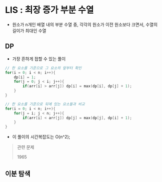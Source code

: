 <h1>LIS : 최장 증가 부분 수열</h1>

- 원소가 n개인 배열 내의 부분 수열 중, 각각의 원소가 이전 원소보다 크면서, 수열의 길이가 최대인 수열

<h2>DP</h2>

- 가장 흔하게 접할 수 있는 풀이

```c
// 한 요소를 기준으로 그 요소의 앞부터 확인
for(i = 0; i < n; i++){
    dp[i] = 1;
    for(j = 0; j < i; j++){
        if(arr[i] > arr[j]) dp[i] = max(dp[i], dp[j] + 1);
    }
}

// 한 요소를 기준으로 뒤에 있는 요소들과 비교
for(i = 0; i < n; i++){
    for(j = i; j < n; j++){
        if(arr[i] < arr[j]) dp[j] = max(dp[j], dp[i] + 1);
    }
}
```

- 이 풀이의 시간복잡도는 O(n^2);


> 관련 문제
>
> 1965

<h2>이분 탐색</h2>